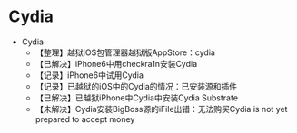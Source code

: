# Cydia

* Cydia
    * 【整理】越狱iOS包管理器越狱版AppStore：cydia
    * 【已解决】iPhone6中用checkra1n安装Cydia
    * 【记录】iPhone6中试用Cydia
    * 【记录】已越狱的iOS中的Cydia的情况：已安装源和插件
    * 【已解决】已越狱iPhone中Cydia中安装Cydia Substrate
    * 【未解决】Cydia安装BigBoss源的iFile出错：无法购买Cydia is not yet prepared to accept money


